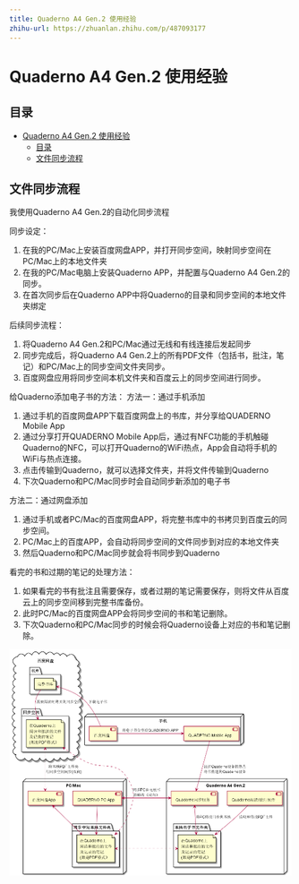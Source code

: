 ```yaml
---
title: Quaderno A4 Gen.2 使用经验
zhihu-url: https://zhuanlan.zhihu.com/p/487093177
---
```


# Quaderno A4 Gen.2 使用经验

## 目录


<!-- @import "[TOC]" {cmd="toc" depthFrom=1 depthTo=6 orderedList=false} -->

<!-- code_chunk_output -->

- [Quaderno A4 Gen.2 使用经验](#quaderno-a4-gen2-使用经验)
  - [目录](#目录)
  - [文件同步流程](#文件同步流程)

<!-- /code_chunk_output -->


## 文件同步流程

我使用Quaderno A4 Gen.2的自动化同步流程

同步设定：
1. 在我的PC/Mac上安装百度网盘APP，并打开同步空间，映射同步空间在PC/Mac上的本地文件夹
2. 在我的PC/Mac电脑上安装Quaderno APP，并配置与Quaderno A4 Gen.2的同步。
3. 在首次同步后在Quaderno APP中将Quaderno的目录和同步空间的本地文件夹绑定

后续同步流程：
1. 将Quaderno A4 Gen.2和PC/Mac通过无线和有线连接后发起同步
2. 同步完成后，将Quaderno A4 Gen.2上的所有PDF文件（包括书，批注，笔记）和PC/Mac上的同步空间文件夹同步。
3. 百度网盘应用将同步空间本机文件夹和百度云上的同步空间进行同步。

给Quaderno添加电子书的方法：
方法一：通过手机添加
1. 通过手机的百度网盘APP下载百度网盘上的书库，并分享给QUADERNO Mobile App
2. 通过分享打开QUADERNO Mobile App后，通过有NFC功能的手机触碰Quaderno的NFC，可以打开Quaderno的WiFi热点，App会自动将手机的WiFi与热点连接。
3. 点击传输到Quaderno，就可以选择文件夹，并将文件传输到Quaderno
4. 下次Quaderno和PC/Mac同步时会自动同步新添加的电子书

方法二：通过网盘添加
1. 通过手机或者PC/Mac的百度网盘APP，将完整书库中的书拷贝到百度云的同步空间。
2. PC/Mac上的百度APP，会自动将同步空间的文件同步到对应的本地文件夹
3. 然后Quaderno和PC/Mac同步就会将书同步到Quaderno

看完的书和过期的笔记的处理方法：
1. 如果看完的书有批注且需要保存，或者过期的笔记需要保存，则将文件从百度云上的同步空间移到完整书库备份。
2. 此时PC/Mac的百度网盘APP会将同步空间的书和笔记删除。
3. 下次Quaderno和PC/Mac同步的时候会将Quaderno设备上对应的书和笔记删除。


![](./images/quaderno/sync.png)

